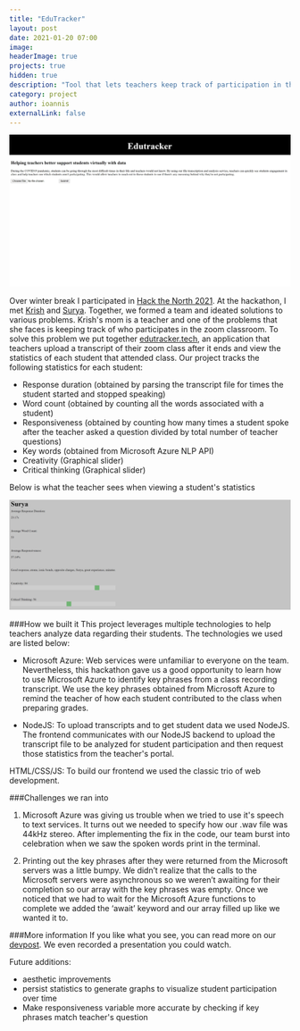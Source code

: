 ```yaml
---
title: "EduTracker"
layout: post
date: 2021-01-20 07:00
image: 
headerImage: true
projects: true
hidden: true
description: "Tool that lets teachers keep track of participation in their classroom"
category: project
author: ioannis
externalLink: false
---
```


![Homepage](/assets/images/edutracker/homepage.jpg)

Over winter break I participated in [Hack the North 2021](https://hackthenorth.com/). At the hackathon, I met [Krish](https://www.linkedin.com/in/krish-chopra/) and
[Surya](https://www.linkedin.com/in/surya-vedula-6b1496168/). Together, we formed a team and ideated solutions to various problems. Krish's mom is a teacher and one of the problems
that she faces is keeping track of who participates in the zoom classroom. To solve this problem we put together [edutracker.tech](https://edutracker.tech), an
application that teachers upload a transcript of their zoom class after it ends and view the statistics of each student that attended class. Our project
tracks the following statistics for each student:
- Response duration (obtained by parsing the transcript file for times the student started and stopped speaking)
- Word count (obtained by counting all the words associated with a student)
- Responsiveness (obtained by counting how many times a student spoke after the teacher asked a question divided by total number of teacher questions)
- Key words (obtained from Microsoft Azure NLP API)
- Creativity (Graphical slider)
- Critical thinking (Graphical slider)

Below is what the teacher sees when viewing a student's statistics

![statistics](/assets/images/edutracker/statistics.jpg)

###How we built it
This project leverages multiple technologies to help teachers analyze data regarding their students. The technologies we used are listed below:

- Microsoft Azure: Web services were unfamiliar to everyone on the team. Nevertheless, this hackathon gave us a good opportunity
 to learn how to use Microsoft Azure to identify key phrases from a class recording transcript. We use the key phrases obtained
  from Microsoft Azure to remind the teacher of how each student contributed to the class when preparing grades.

- NodeJS: To upload transcripts and to get student data we used NodeJS. The frontend communicates with our NodeJS backend to
 upload the transcript file to be analyzed for student participation and then request those statistics from the teacher's portal.

HTML/CSS/JS: To build our frontend we used the classic trio of web development.

###Challenges we ran into
1) Microsoft Azure was giving us trouble when we tried to use it's speech to text services. It turns out we needed to specify
 how our .wav file was 44kHz stereo. After implementing the fix in the code, our team burst into celebration when we saw the
  spoken words print in the terminal.

2) Printing out the key phrases after they were returned from the Microsoft servers was a little bumpy. We didn’t realize 
that the calls to the Microsoft servers were asynchronous so we weren’t awaiting for their completion so our array with 
the key phrases was empty. Once we noticed that we had to wait for the Microsoft Azure functions to complete we added the
 ‘await’ keyword and our array filled up like we wanted it to.

###More information
If you like what you see, you can read more on our [devpost](https://devpost.com/software/edutracker). We even recorded
a presentation you could watch.


Future additions:
- aesthetic improvements
- persist statistics to generate graphs to visualize student participation over time
- Make responsiveness variable more accurate by checking if key phrases match teacher's question

